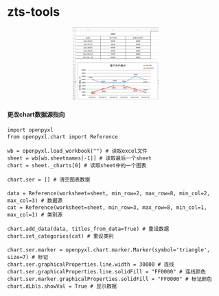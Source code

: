 # zts-tools

<div align=center>
<img src="https://github.com/wanghao9696/zts-tools/blob/main/excel/test.png" width="40%" align=“center”>
</div>

#### 更改chart数据源指向
```
import openpyxl
from openpyxl.chart import Reference

wb = openpyxl.load_workbook("") # 读取excel文件
sheet = wb[wb.sheetnames[-1]] # 读取最后一个sheet
chart = sheet._charts[0] # 读取sheet中的一个图表

chart.ser = [] # 清空图表数据

data = Reference(worksheet=sheet, min_row=2, max_row=8, min_col=2, max_col=3) # 数据源
cat = Reference(worksheet=sheet, min_row=3, max_row=8, min_col=1, max_col=1) # 类别源

chart.add_data(data, titles_from_data=True) # 重设数据
chart.set_categories(cat) # 重设类别

chart.ser.marker = openpyxl.chart.marker.Marker(symbol='triangle', size=7) # 标记
chart.ser.graphicalProperties.line.width = 30000 # 连线
chart.ser.graphicalProperties.line.solidFill = "FF0000" # 连线颜色
chart.ser.marker.graphicalProperties.solidFill = "FF0000" # 标记颜色
chart.dLbls.showVal = True # 显示数据
```